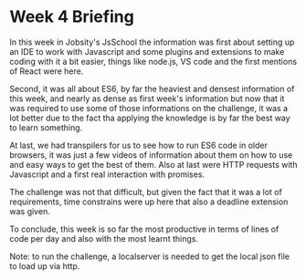 # Week 4 Briefing

In this week in Jobsity's JsSchool the information was first about setting up an IDE to work with Javascript and some plugins and extensions to make coding with it a bit easier, things like node.js, VS code and the first mentions of React were here.

Second, it was all about ES6, by far the heaviest and densest information of this week, and nearly as dense as first week's information but now that it was required to use some of those informations on the challenge, it was a lot better due to the fact tha applying the knowledge is by far the best way to learn something.

At last, we had transpilers for us to see how to run ES6 code in older browsers, it was just a few videos of information about them on how to use and easy ways to get the best of them. Also at last were HTTP requests with Javascript and a first real interaction with promises.

The challenge was not that difficult, but given the fact that it was a lot of requirements, time constrains were up here that also a deadline extension was given.

To conclude, this week is so far the most productive in terms of lines of code per day and also with the most learnt things.

Note: to run the challenge, a localserver is needed to get the local json file to load up via http.
